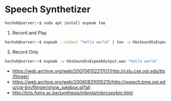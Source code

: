 # Speech Synthetizer

```sh
hochob@server:~$ sudo apt install espeak tee
```

1. Record and Play

```sh
hochob@server:~$ espeak --stdout "hello world" | tee -a hbsSoundSsEspeakOutput.wav | aplay -
```

2. Record Only

```sh
hochob@server:~$ espeak -w hbsSoundSsEspeakOutput.wav "hello world"
```

- https://web.archive.org/web/20070615221707/http://cslu.cse.ogi.edu/tts/flinger/
- https://web.archive.org/web/20060831005215/http://speech.bme.ogi.edu/cgi-bin/flinger/show_jukebox.pl?all
- http://tcts.fpms.ac.be/synthesis/mbrola/mbrcopybin.html